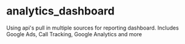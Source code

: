 # analytics_dashboard
 Using api's pull in multiple sources for reporting dashboard. Includes Google Ads, Call Tracking, Google Analytics and more
